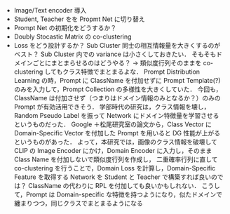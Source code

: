 - Image/Text encoder 導入
- Student, Teacher をを Propmt Net に切り替え
- Prompt Net の初期化をどうするか？
- Doubly Stocastic Matrix の co-clustering
- Loss をどう設計するか？
  Sub Cluster 同士の相互情報量を大きくするのがベスト？
  Sub Cluster 内での variance は小さくしておきたい．
  そもそもドメインごとにまとまらせるのはどうやる？
  → 類似度行列そのままを co-clustering してもクラス特徴でまとまるよな．
  Prompt Distribution Learning の時，Prompt に ClassName を付加せずに Prompt Template(?)のみを入力して，Prompt Collection の多様性を大きくしていた．
  今回も，ClassName は付加させず（つまりはドメイン情報のみとなるか？）のみの Prompt が有効活用できそう．
  学部時代の研究は，クラス情報を壊し，Random Pseudo Label を振って Network にドメイン特徴量を学習させるというものだった．
  Google ＋松尾研究室の論文から，Class Vector に Domain-Specific Vector を付加した Prompt を用いると DG 性能が上がるというものがあった．
  よって，本研究では，画像のクラス情報を破壊して CLIP の Image Encoder にかけ，Domain Encoder に入力し，そのまま Class Name を付加しないで類似度行列を作成し，
  二重確率行列に直して co-clustering を行うことで，Domain Loss を計算し，Domain-Specific Feature を取得する Network を Student と Teacher で構築すれば良いのでは？
  ClassName の代わりに RPL を付加しても良いかもしれない．
  こうして，Prompt は Domain-specific な特徴を持つようになり，似たドメインで纏まりつつ，同じクラスでまとまるようになる
